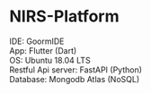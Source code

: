# NIRS-Platform
IDE: GoormIDE   
App: Flutter (Dart)   
OS: Ubuntu 18.04 LTS    
Restful Api server: FastAPI (Python)   
Database: Mongodb Atlas (NoSQL)   

